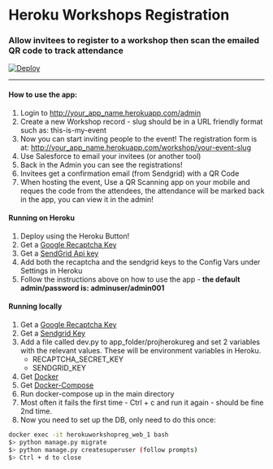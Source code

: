 # Heroku Workshops Registration
### Allow invitees to register to a workshop then scan the emailed QR code to track attendance

[![Deploy](https://www.herokucdn.com/deploy/button.png)](https://heroku.com/deploy?template=https://github.com/jdijk/heroku_workshops_registration)

- - -

#### How to use the app:

1. Login to http://your_app_name.herokuapp.com/admin
2. Create a new Workshop record - slug should be in a URL friendly format such as: this-is-my-event
3. Now you can start inviting people to the event! The registration form is at: http://your_app_name.herokuapp.com/workshop/your-event-slug
4. Use Salesforce to email your invitees (or another tool)
5. Back in the Admin you can see the registrations!
6. Invitees get a confirmation email (from Sendgrid) with a QR Code
7. When hosting the event, Use a QR Scanning app on your mobile and reques the code from the attendees, the attendance will be marked back in the app, you can view it in the admin!

#### Running on Heroku

1. Deploy using the Heroku Button!
2. Get a [Google Recaptcha Key](https://www.google.com/recaptcha/intro/)
3. Get a [SendGrid Api key](https://devcenter.heroku.com/articles/sendgrid#obtaining-an-api-key)
4. Add both the recaptcha and the sendgrid keys to the Config Vars under Settings in Heroku
5. Follow the instructions above on how to use the app - **the default admin/password is: adminuser/admin001**

#### Running locally

1. Get a [Google Recaptcha Key](https://www.google.com/recaptcha/intro/)
2. Get a [Sendgrid Key](https://elements.heroku.com/addons/sendgrid)
3. Add a file called dev.py to app_folder/projherokureg and set 2 variables with the relevant values. These will be environment variables in Heroku.
    * RECAPTCHA_SECRET_KEY
    * SENDGRID_KEY
2. Get [Docker](https://www.docker.com/)
2. Get [Docker-Compose](https://docs.docker.com/compose/)
3. Run docker-compose up in the main directory
4. Most often it fails the first time - Ctrl + c and run it again - should be fine 2nd time.
5. Now you need to set up the DB, only need to do this once:

```bash
docker exec -it herokuworkshopreg_web_1 bash
$> python manage.py migrate
$> python manage.py createsuperuser (follow prompts)
$> Ctrl + d to close
```
